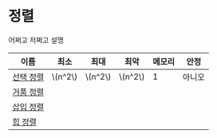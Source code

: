 # 정렬
어쩌고 저쩌고 설명

|               이름               | 최소      | 최대      | 최악      | 메모리  | 안정   |
|----------------------------------|-----------|-----------|-----------|---------|--------|
| [선택 정렬](./select_sort.md) | \\(n^2\\) | \\(n^2\\) | \\(n^2\\) |    1    | 아니오 |
| [거품 정렬](./bubble_sort.md)    |           |
| [삽입 정렬](./insert_sort.md)    |           |
| [힙 정렬](./heap_sort.md)        |           |
